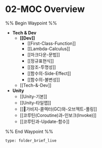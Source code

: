 # 02-MOC Overview

%% Begin Waypoint %%
- **Tech & Dev**
	- **[[Dev]]**
		- [[First-Class-Function]]
		- [[Lambda-Calculus]]
		- [[마크다운-문법]]
		- [[정규표현식]]
		- [[참조-투명성]]
		- [[함수의-Side-Effect]]
		- [[함수의-불변성]]
	- [[Tech-&-Dev]]
- **Unity**
	- [[Unity-기본]]
	- [[Unity-타일맵]]
	- [[가비지-콜렉터(GC)와-오브젝트-풀링]]
	- [[코루틴(Coroutine)과-인보크(Invoke)]]
	- [[코루틴과-Update-함수]]

%% End Waypoint %%

```ccard
type: folder_brief_live
```